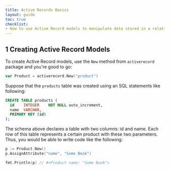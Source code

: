 ```yaml
---
title: Active Records Basics
layout: guide
toc: true
checklist:
- How to use Active Record models to manipulate data stored in a relational database.
---
```


## 1 Creating Active Record Models

To create Active Record models, use the `New` method from `activerecord` package
and you're good to go:

```go
var Product = activerecord.New("product")
```

Suppose that the `products` table was created using an SQL statements like following:
```sql
CREATE TABLE products (
  id    INTEGER    NOT NULL auto_increment,
  name  VARCHAR,
  PRIMARY KEY (id)
);
```

The schema above declares a table with two columns: id and name. Each row of this table
represents a certain product with these two parameters. Thus, you would be able to write
code like the following:

```go
p := Product.New()
p.AssignAttribute("name", "Some Book")

fmt.Println(p) // #<Product name: "Some Book">
```
